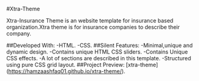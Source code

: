 #Xtra-Theme

Xtra-Insurance Theme is an website template for insurance based organization.Xtra theme is for insurance companies to describe their company.

##Developed With:
-HTML.
-CSS.
##Silent Features:
-Minimal,unique and dynamic design.
-Contains unique HTML CSS sliders.
-Contains Unique CSS effects.
-A lot of sections are described in this template.
-Structured using pure CSS grid layout.
##Project Preview:
[xtra-theme]
(https://hamzaashfaq01.github.io/xtra-theme/).
